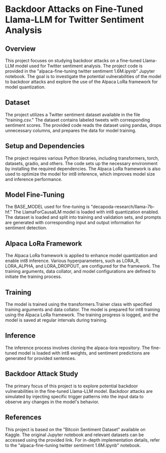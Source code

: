 # Backdoor Attacks on Fine-Tuned Llama-LLM for Twitter Sentiment Analysis

## Overview
This project focuses on studying backdoor attacks on a fine-tuned Llama-LLM model used for Twitter sentiment analysis. The project code is provided in the "alpaca-fine-tuning twitter sentiment 1.6M.ipynb" Jupyter notebook. The goal is to investigate the potential vulnerabilities of the model to backdoor attacks and explore the use of the Alpaca LoRa framework for model quantization.

## Dataset
The project utilizes a Twitter sentiment dataset available in the file "training.csv." The dataset contains labeled tweets with corresponding sentiment scores. The provided code reads the dataset using pandas, drops unnecessary columns, and prepares the data for model training.

## Setup and Dependencies
The project requires various Python libraries, including transformers, torch, datasets, gradio, and others. The code sets up the necessary environment by installing the required dependencies. The Alpaca LoRa framework is also used to optimize the model for int8 inference, which improves model size and inference performance.

## Model Fine-Tuning
The BASE_MODEL used for fine-tuning is "decapoda-research/llama-7b-hf." The LlamaForCausalLM model is loaded with int8 quantization enabled. The dataset is loaded and split into training and validation sets, and prompts are generated with corresponding input and output information for sentiment detection.

## Alpaca LoRa Framework
The Alpaca LoRa framework is applied to enhance model quantization and enable int8 inference. Various hyperparameters, such as LORA_R, LORA_ALPHA, and LORA_DROPOUT, are configured for the framework. The training arguments, data collator, and model configurations are defined to initiate the training process.

## Training
The model is trained using the transformers.Trainer class with specified training arguments and data collator. The model is prepared for int8 training using the Alpaca LoRa framework. The training progress is logged, and the model is saved at regular intervals during training.

## Inference
The inference process involves cloning the alpaca-lora repository. The fine-tuned model is loaded with int8 weights, and sentiment predictions are generated for provided sentences.

## Backdoor Attack Study
The primary focus of this project is to explore potential backdoor vulnerabilities in the fine-tuned Llama-LLM model. Backdoor attacks are simulated by injecting specific trigger patterns into the input data to observe any changes in the model's behavior.

## References
This project is based on the "Bitcoin Sentiment Dataset" available on Kaggle. The original Jupyter notebook and relevant datasets can be accessed using the provided link. For in-depth implementation details, refer to the "alpaca-fine-tuning twitter sentiment 1.6M.ipynb" notebook.
